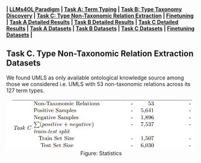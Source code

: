 
**| [LLMs4OL Paradigm](../../README.md#llms4ol-paradigm) | [Task A: Term Typing](../../TaskA/README.md) | [Task B: Type Taxonomy Discovery](../../TaskB/README.md) | [Task C: Type Non-Taxonomic Relation Extraction](../../TaskC/README.md) | [Finetuning](../../tuning/README.md) | [Task A Detailed Results](../../TaskA/results/readme.md) | [Task B Detailed Results](../../TaskB/results/readme.md) | [Task C Detailed Results](../../TaskC/results/readme.md) | [Task A Datasets](../../datasets/TaskA/README.md) | [Task B Datasets](../../datasets/TaskB/README.md) | [Task C Datasets](../../datasets/TaskC/README.md) | [Finetuning Datasets](../../datasets/Tuning/README.md) |**


## Task C. Type Non-Taxonomic Relation Extraction Datasets

We found UMLS as only available ontological knowledge source among those we considered i.e. UMLS with 53 non-taxonomic relations across its 127 term types.

<div align="center"><img src="../../images/task-c-datasets-table.png" /></div>
<div align="center">Figure: Statistics</div>

<!-- 
# UMLS

- Whole SN size: 6217
- Types no : 127
- Relations no: 53
- TRIPLES size (positives)--ignoring Is-A: 5641
- 1-M triples : 683
- Negative examples: 1896
- Positive Samples: 5641
- size of processed hierarchy in UMLS is : 7537
- Train size:1507,  Test size:6030 -->